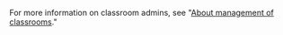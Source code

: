 For more information on classroom admins, see "[About management of classrooms](/education/manage-coursework-with-github-classroom/teach-with-github-classroom/manage-classrooms#about-management-of-classrooms)."